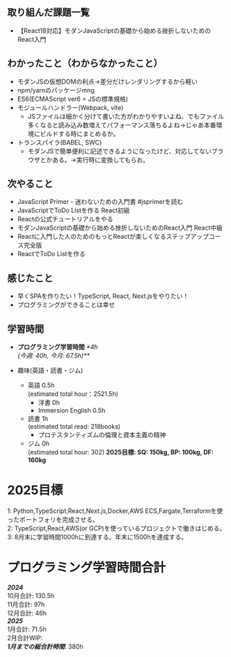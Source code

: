 ## 取り組んだ課題一覧
- 【React18対応】モダンJavaScriptの基礎から始める挫折しないためのReact入門

## わかったこと（わからなかったこと）
- モダンJSの仮想DOMの利点→差分だけレンダリングするから軽い
- npm/yarnのパッケージmng
- ES6(ECMAScript ver6 = JSの標準規格)
- モジュールハンドラー(Webpack, vite)
  - JSファイルは細かく分けて書いた方がわかりやすいよね、でもファイル多くなると読み込み数増えてパフォーマンス落ちるよね→じゃあ本番環境にビルドする時にまとめるか。
- トランスパイラ(BABEL, SWC)
  - モダンJSで簡単便利に記述できるようになったけど、対応してないブラウザとかある。→実行時に変換してもらお。

## 次やること
- JavaScript Primer - 迷わないための入門書 #jsprimerを読む
- JavaScriptでToDo Listを作る
React初級
- Reactの公式チュートリアルをやる
- モダンJavaScriptの基礎から始める挫折しないためのReact入門
React中級
- Reactに入門した人のためのもっとReactが楽しくなるステップアップコース完全版
- ReactでToDo Listを作る

## 感じたこと
- 早くSPAを作りたい！TypeScript, React, Next.jsをやりたい！
- プログラミングができることは幸せ

## 学習時間
- **プログラミング学習時間**
_*4h<br>
(今週: 40h, 今月: 67.5h)**_

- 趣味(英語・読書・ジム)
  - 英語 0.5h<br>(estimated total hour：2521.5h)
    - 洋書 0h
    - Immersion English 0.5h
  - 読書 1h<br>(estimated total read: 218books)
    - プロテスタンティズムの倫理と資本主義の精神
  - ジム 0h<br>(estimated total hour: 302) **2025目標: SQ: 150kg, BP: 100kg, DF: 160kg**

# 2025目標
1: Python,TypeScript,React,Next.js,Docker,AWS ECS,Fargate,Terraformを使ったポートフォリを完成させる。<br>
2: TypeScript,React,AWS(or GCP)を使っているプロジェクトで働きはじめる。<br>
3: 8月末に学習時間1000hに到達する。年末に1500hを達成する。<br>

# プログラミング学習時間合計
_**2024**_<br>
10月合計: 130.5h<br>
11月合計: 97h<br>
12月合計: 46h<br>
_**2025**_<br>
1月合計: 71.5h<br>
2月合計WIP: <br>
_**1月までの総合計時間**_: 380h
